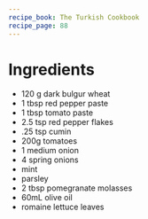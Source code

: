```yaml
---
recipe_book: The Turkish Cookbook
recipe_page: 88 
---
```


# Ingredients

- 120 g dark bulgur wheat
- 1 tbsp red pepper paste
- 1 tbsp tomato paste
- 2.5 tsp red pepper flakes
- .25 tsp cumin
- 200g tomatoes
- 1 medium onion
- 4 spring onions
- mint
- parsley
- 2 tbsp pomegranate molasses
- 60mL olive oil
- romaine lettuce leaves